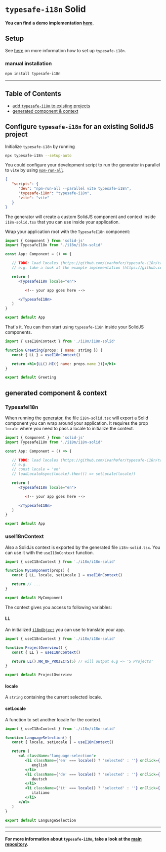 # `typesafe-i18n` Solid

**You can find a demo implementation [here](https://github.com/ivanhofer/typesafe-i18n/tree/main/packages/adapter-solid/example).**

## Setup

See [here](https://github.com/ivanhofer/typesafe-i18n#get-started) on more information how to set up `typesafe-i18n`.

### manual installation

```bash
npm install typesafe-i18n
```

---

## Table of Contents
 - [add `typesafe-i18n` to existing projects](#configure-typesafe-i18n-for-an-existing-solidjs-project)
 - [generated component & context](#generated-component--context)


<!-- ------------------------------------------------------------------------------------------ -->
<!-- ------------------------------------------------------------------------------------------ -->
<!-- ------------------------------------------------------------------------------------------ -->

## Configure `typesafe-i18n` for an existing SolidJS project


Initialize `typesafe-i18n` by running

```bash
npx typesafe-i18n --setup-auto
```

You could configure your development script to run the generator in parallel to `vite` by using [`npm-run-all`](https://github.com/mysticatea/npm-run-all).

```json
{
   "scripts": {
      "dev": "npm-run-all --parallel vite typesafe-i18n",
      "typesafe-i18n": "typesafe-i18n",
      "vite": "vite"
   }
}
```

The generator will create a custom SolidJS component and context inside `i18n-solid.tsx` that you can use inside your application.

Wrap your application root with the `TypesafeI18n` component:

```jsx
import { Component } from 'solid-js'
import TypesafeI18n from './i18n/i18n-solid'

const App: Component = () => {

   // TODO: load locales (https://github.com/ivanhofer/typesafe-i18n/tree/main/packages/generator#loading-locales)
   // e.g. take a look at the example implementation (https://github.com/ivanhofer/typesafe-i18n/blob/main/packages/adapter-solid/example/src/App.tsx#L14)

   return (
      <TypesafeI18n locale="en">

         <!-- your app goes here -->

      </TypesafeI18n>
   )
}

export default App
```

That's it. You can then start using `typesafe-i18n` inside your SolidJS components.

```jsx
import { useI18nContext } from './i18n/i18n-solid'

function Greeting(props: { name: string }) {
   const { LL } = useI18nContext()

   return <h1>{LL().HI({ name: props.name })}</h1>
}

export default Greeting
```


<!-- ------------------------------------------------------------------------------------------ -->
<!-- ------------------------------------------------------------------------------------------ -->
<!-- ------------------------------------------------------------------------------------------ -->

## generated component & context

### TypesafeI18n

When running the [generator](https://github.com/ivanhofer/typesafe-i18n/tree/main/packages/generator#generator), the file `i18n-solid.tsx` will export a Solid component you can wrap around your application. It requires the prop `locale` where you need to pass a locale to initialize the context.

```jsx
import { Component } from 'solid-js'
import TypesafeI18n from './i18n/i18n-solid'

const App: Component = () => {

   // TODO: load locales (https://github.com/ivanhofer/typesafe-i18n/tree/main/packages/generator#loading-locales)
   // e.g.
   // const locale = 'en'
   // loadLocaleAsync(locale).then(() => setLocale(locale))

   return (
      <TypesafeI18n locale="en">

         <!-- your app goes here -->

      </TypesafeI18n>
   )
}

export default App
```


### useI18nContext

Also a SolidJs context is exported by the generated file `i18n-solid.tsx`. You can use it with the `useI18nContext` function.

```jsx
import { useI18nContext } from './i18n/i18n-solid'

function MyComponent(props) {
   const { LL, locale, setLocale } = useI18nContext()

   return // ...
}

export default MyComponent
```

The context gives you access to following variables:

#### LL

An initialized [`i18nObject`](https://github.com/ivanhofer/typesafe-i18n/tree/main/packages/runtime#i18nObject) you can use to translate your app.

```jsx
import { useI18nContext } from './i18n/i18n-solid'

function ProjectOverview() {
   const { LL } = useI18nContext()

   return LL().NR_OF_PROJECTS(5) // will output e.g => '5 Projects'
}

export default ProjectOverview
```

#### locale

A `string` containing the current selected locale.

#### setLocale

A function to set another locale for the context.


```jsx
import { useI18nContext } from './i18n/i18n-solid'

function LanguageSelection() {
   const { locale, setLocale } = useI18nContext()

   return (
      <ul className="language-selection">
         <li className={'en' === locale() ? 'selected' : ''} onClick={() => setLocale('en')}>
            english
         </li>
         <li className={'de' === locale() ? 'selected' : ''} onClick={() => setLocale('de')}>
            deutsch
         </li>
         <li className={'it' === locale() ? 'selected' : ''} onClick={() => setLocale('it')}>
            italiano
         </li>
      </ul>
   )
}

export default LanguageSelection
```


---
---

**For more information about `typesafe-i18n`, take a look at the [main repository](https://github.com/ivanhofer/typesafe-i18n).**